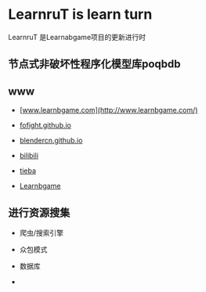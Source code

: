 # LearnruT is learn turn

LearnruT 是Learnabgame项目的更新进行时

## 节点式非破坏性程序化模型库poqbdb





## www
*	[www.learnbgame.com](http://www.learnbgame.com/)

*	[fofight.github.io](https://fofight.github.io/)

*	[blendercn.github.io](https://blendercn.github.io/)

*	[bilibili](https://space.bilibili.com/267499384)

*	[tieba](https://tieba.baidu.com/f?kw=learnbgame&fr=index)

*	[Learnbgame](https://github.com/BlenderCN/Learnbgame)

## 进行资源搜集

*	爬虫/搜索引擎

*	众包模式

*	数据库

*	
